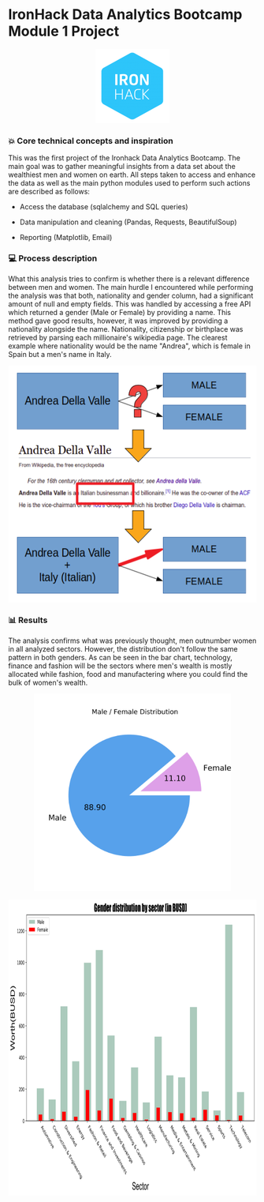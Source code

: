# IronHack Data Analytics Bootcamp Module 1 Project

<p align="center">
  <img width="150" height="150" src="readme/ironhacklogo.png">
</p>

### :boom: Core technical concepts and inspiration
This was the first project of the Ironhack Data Analytics Bootcamp. The main goal was to gather meaningful insights from a data set about the wealthiest men and women on earth. All steps taken to access and enhance the data as well as the main python modules used to perform such actions are described as follows:

- Access the database (sqlalchemy and SQL queries)

- Data manipulation and cleaning (Pandas, Requests, BeautifulSoup)

- Reporting (Matplotlib, Email)

### :computer: Process description
What this analysis tries to confirm is whether there is a relevant difference between men and women. The main hurdle I encountered while performing the analysis was that both, nationality and gender column, had a significant amount of null and empty fields.
This was handled by accessing a free API which returned a gender (Male or Female) by providing a name. This method gave good results, however, it was improved by providing a nationality alongside the name. Nationality, citizenship or birthplace was retrieved by parsing each millionaire's wikipedia page. The clearest example where nationality would be the name "Andrea", which is female in Spain but a men's name in Italy. 

<p align="center">
  <img width="540" height="480" src="readme/readme1.png">
</p>

### :bar_chart: Results
The analysis confirms what was previously thought, men outnumber women in all analyzed sectors. However, the distribution don't follow the same pattern in both genders. As can be seen in the bar chart, technology, finance and fashion will be the sectors where men's wealth is mostly allocated while fashion, food and manufactering where you could find the bulk of women's wealth. 

<p align="center">
  <img width="400" height="400" src="data/results/Gender_PieChart.png">
</p>

<p align="center">
  <img width="800" height="600" src="data/results/SectorGenderBarChart.png">
</p>


